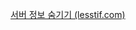 [서버 정보 숨기기 (lesstif.com)](https://www.lesstif.com/ws/%EC%84%9C%EB%B2%84-%EC%A0%95%EB%B3%B4-%EC%88%A8%EA%B8%B0%EA%B8%B0-43844139.html)


